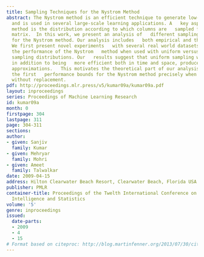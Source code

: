 ```yaml
---
title: Sampling Techniques for the Nystrom Method
abstract: The Nystrom method is an efficient technique to generate low-rank matrix   approximations
  and is used in several large-scale learning applications. A   key aspect of this
  method is the distribution according to which columns are   sampled from the original
  matrix.  In this work, we present an analysis of   different sampling techniques
  for the Nystrom method. Our analysis includes   both empirical and theoretical components.
  We first present novel experiments   with several real world datasets, comparing
  the performance of the Nystrom   method when used with uniform versus non-uniform
  sampling distributions. Our   results suggest that uniform sampling without replacement,
  in addition to being   more efficient both in time and space, produces more effective
  approximations.   This motivates the theoretical part of our analysis which gives
  the first   performance bounds for the Nystrom method precisely when used with uniform   sampling
  without replacement.
pdf: http://proceedings.mlr.press/v5/kumar09a/kumar09a.pdf
layout: inproceedings
series: Proceedings of Machine Learning Research
id: kumar09a
month: 0
firstpage: 304
lastpage: 311
page: 304-311
sections: 
author:
- given: Sanjiv
  family: Kumar
- given: Mehryar
  family: Mohri
- given: Ameet
  family: Talwalkar
date: 2009-04-15
address: Hilton Clearwater Beach Resort, Clearwater Beach, Florida USA
publisher: PMLR
container-title: Proceedings of the Twelth International Conference on Artificial
  Intelligence and Statistics
volume: '5'
genre: inproceedings
issued:
  date-parts:
  - 2009
  - 4
  - 15
# Format based on citeproc: http://blog.martinfenner.org/2013/07/30/citeproc-yaml-for-bibliographies/
---
```

